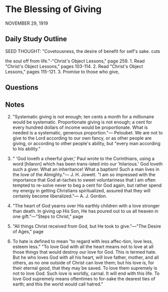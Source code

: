 # The Blessing of Giving
NOVEMBER 29, 1919

## Daily Study Outline

SEED THOUGHT: "Covetousness, the desire of benefit for self's sake. cuts

the soul off from life."-"Christ's Object Lessons," page 259. 1. Read "Christ's Object Lessons," pages 103-114. 2. Read "Christ's Object Lessons," pages 115-121. 3. Promise to those who give,

## Questions



## Notes

2. "Systematic giving is not enough; ten cents a month for a millionaire would be systematic. Proportionate giving is not enough; a cent for every hundred dollars of income would be proportionate. What is needed is a systematic, generous proportion."— Peloubet. We are not to give to the Lord according to our own fancy, or as other people are giving, or according to other people's ability, but "every man according to his ability."

3. " 'God loveth a cheerful giver,' Paul wrote to the Corinthians, using a word [hilaron] which has been trans-lated into our 'hilarious.' God loveth such a giver. What an inheritance! What a baptism! Such a man lives in the love of the Almighty."— J. H. Jowett. "I am so impressed with the importance that God at-taches to sweet voluntariness that I am often tempted to re-solve never to beg a cent for God again, but rather spend my energy in getting Christians spiritualized, assured that they will certainly become liberalized."— A. J. Gordon.

4. "The heart of God yearns over His earthly children with a love stronger than death. In giving up His Son, He has poured out to us all heaven in one gift."—"Steps to Christ," page

24. "All things Christ received from God, but He took to give."—"The Desire of Ages," page

5. To hate is defined to mean "to regard with less affec-tion, love less, esteem less." "To love God with all the heart means not to love at all those things that would destroy our love for God. This is termed hate. But he who loves God with all his heart, will love father, mother, and all others, as no one outside of Christ can love them; but his love is, for their eternal good, that they may be saved. To love them supremely is not to love God. Such love is worldly, carnal. It will end with this life. To love God supremely means oftentimes to for-sake the dearest ties of earth; and this the world would call hatred."
